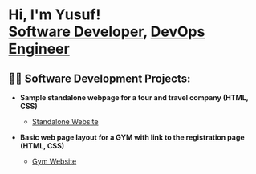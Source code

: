 <h1>Hi, I'm Yusuf! <br/><a href="https://github.com/yusuftechx">Software Developer</a>, <a href="linkedin.com/in/yusuf-agbeleshola/">DevOps Engineer</a></h1>

<h2>👨‍💻 Software Development Projects:</h2>

- <b>Sample standalone webpage for a tour and travel company (HTML, CSS)</b>
  - [Standalone Website](https://github.com/lagosyusuf/yusuf-webapp)

- <b>Basic web page layout for a GYM with link to the registration page (HTML, CSS)</b>
  -  [Gym Website](https://github.com/yusuftechx/Mini-Project-Gym-Demo)


















<!--
**yusuftechx/yusuftechx** is a ✨ _special_ ✨ repository because its `README.md` (this file) appears on your GitHub profile.

Here are some ideas to get you started:

- 🔭 I’m currently working on ...
- 🌱 I’m currently learning ...
- 👯 I’m looking to collaborate on ...
- 🤔 I’m looking for help with ...
- 💬 Ask me about ...
- 📫 How to reach me: ...
- 😄 Pronouns: ...
- ⚡ Fun fact: ...
-->
